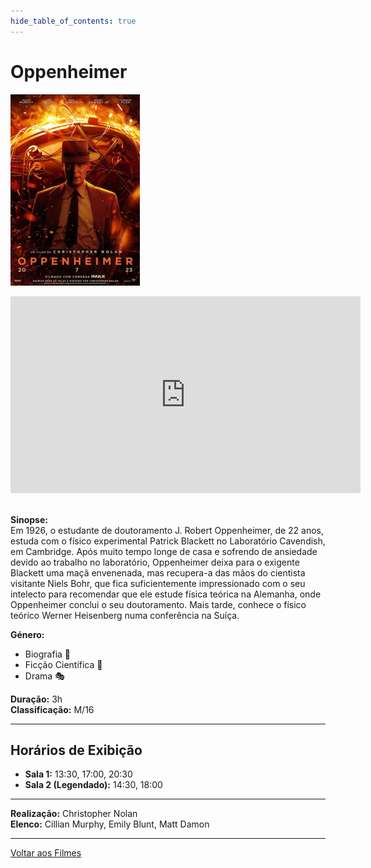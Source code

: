 ```yaml
---
hide_table_of_contents: true
---
```


# Oppenheimer

![Oppenheimer](/img/oppenheimer_small.png) &nbsp;&nbsp;&nbsp;&nbsp;&nbsp;&nbsp;&nbsp;&nbsp;&nbsp;&nbsp;&nbsp;&nbsp;&nbsp;&nbsp;&nbsp;&nbsp;&nbsp;&nbsp;&nbsp;&nbsp;&nbsp;&nbsp;&nbsp;&nbsp;&nbsp;&nbsp;&nbsp;&nbsp;&nbsp;&nbsp;&nbsp;&nbsp;&nbsp;&nbsp;&nbsp;&nbsp;&nbsp;&nbsp;&nbsp;&nbsp;&nbsp;&nbsp;&nbsp;&nbsp;&nbsp;&nbsp;&nbsp;&nbsp;&nbsp;&nbsp;&nbsp;&nbsp;&nbsp;&nbsp;&nbsp;&nbsp;&nbsp;&nbsp;&nbsp;&nbsp;
<iframe width="560" height="315" src="https://www.youtube.com/embed/ILAwV65XuGA?si=JtXAEJpfBk_eioMh" title="YouTube video player" frameborder="0" allow="accelerometer; autoplay; clipboard-write; encrypted-media; gyroscope; picture-in-picture; web-share; fullscreen" referrerpolicy="strict-origin-when-cross-origin" allowfullscreen></iframe>&nbsp;
    
**Sinopse:**  
Em 1926, o estudante de doutoramento J. Robert Oppenheimer, de 22 anos, estuda com o físico experimental Patrick Blackett no Laboratório Cavendish, em Cambridge. Após muito tempo longe de casa e sofrendo de ansiedade devido ao trabalho no laboratório, Oppenheimer deixa para o exigente Blackett uma maçã envenenada, mas recupera-a das mãos do cientista visitante Niels Bohr, que fica suficientemente impressionado com o seu intelecto para recomendar que ele estude física teórica na Alemanha, onde Oppenheimer conclui o seu doutoramento. Mais tarde, conhece o físico teórico Werner Heisenberg numa conferência na Suíça.

**Género:** 
- Biografia :notebook: 
- Ficção Científica :rocket: 
- Drama :performing_arts:  

**Duração:** 3h  
**Classificação:** M/16

---

## Horários de Exibição

- **Sala 1:** 13:30, 17:00, 20:30
- **Sala 2 (Legendado):** 14:30, 18:00

---

**Realização:** Christopher Nolan  
**Elenco:** Cillian Murphy, Emily Blunt, Matt Damon

---

[Voltar aos Filmes](/filmes)